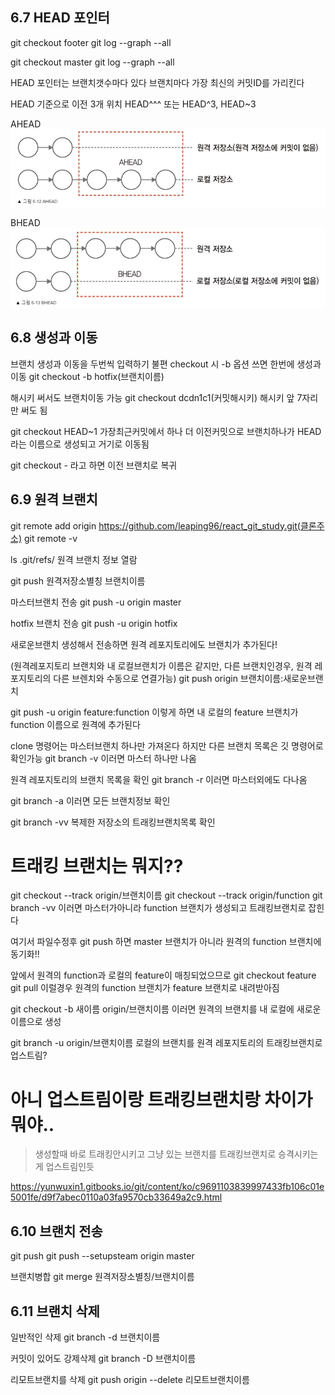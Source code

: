 ## 6.7 HEAD 포인터

git checkout footer
git log --graph --all

git checkout master
git log --graph --all

HEAD 포인터는 브랜치갯수마다 있다
브랜치마다 가장 최신의 커밋ID를 가리킨다

HEAD 기준으로 이전 3개 위치 HEAD^^^ 또는 HEAD^3, HEAD~3

AHEAD
![](./git-6-12.png)

BHEAD
![](./git-6-13.png)

## 6.8 생성과 이동
브랜치 생성과 이동을 두번씩 입력하기 불편
checkout 시 -b 옵션 쓰면 한번에 생성과 이동
git checkout -b hotfix(브랜치이름)

해시키 써서도 브랜치이동 가능
git checkout dcdn1c1(커밋해시키)
해시키 앞 7자리만 써도 됨

git checkout HEAD~1
가장최근커밋에서 하나 더 이전커밋으로 브랜치하나가
HEAD 라는 이름으로 생성되고 거기로 이동됨

git checkout - 라고 하면 이전 브랜치로 복귀



## 6.9 원격 브랜치
git remote add origin https://github.com/leaping96/react_git_study.git(클론주소)
git remote -v

ls .git/refs/
원격 브랜치 정보 열람

git push 원격저장소별칭 브랜치이름

마스터브랜치 전송
git push -u origin master

hotfix 브랜치 전송
git push -u origin hotfix

새로운브랜치 생성해서 전송하면 원격 레포지토리에도
브랜치가 추가된다!


(원격레포지토리 브랜치와 내 로컬브랜치가 이름은 같지만,
다른 브랜치인경우, 원격 레포지토리의 다른 브렌치와 수동으로 연결가능)
git push origin 브랜치이름:새로운브랜치

git push -u origin feature:function
이렇게 하면 내 로컬의 feature 브랜치가 function 이름으로
원격에 추가된다

clone 명령어는 마스터브랜치 하나만 가져온다
하지만 다른 브랜치 목록은 깃 명령어로 확인가능
git branch -v 
이러면 마스터 하나만 나옴

원격 레포지토리의 브랜치 목록을 확인
git branch -r 
이러면 마스터외에도 다나옴

git branch -a
이러면 모든 브랜치정보 확인

git branch -vv 
복제한 저장소의 트래킹브랜치목록 확인
# 트래킹 브랜치는 뭐지??

git checkout --track origin/브랜치이름
git checkout --track origin/function
git branch -vv
이러면 마스터가아니라 function 브랜치가 생성되고
트래킹브랜치로 잡힌다

여기서 파일수정후 git push 하면
master 브랜치가 아니라 원격의 function 브랜치에 동기화!!

앞에서 원격의 function과 로컬의 feature이 매칭되었으므로
git checkout feature
git pull
이럴경우 원격의 function 브랜치가 feature 브랜치로 내려받아짐

git checkout -b 새이름 origin/브랜치이름
이러면 원격의 브랜치를 내 로컬에 새로운 이름으로 생성

git branch -u origin/브랜치이름
로컬의 브랜치를 원격 레포지토리의 트래킹브랜치로 업스트림?


# 아니 업스트림이랑 트래킹브랜치랑 차이가 뭐야..

> 생성할때 바로 트래킹안시키고 그냥 있는 브랜치를 트래킹브랜치로
> 승격시키는게 업스트림인듯

https://yunwuxin1.gitbooks.io/git/content/ko/c9691103839997433fb106c01e5001fe/d9f7abec0110a03fa9570cb33649a2c9.html


## 6.10 브랜치 전송
git push
git push --setupsteam origin master

브랜치병합
git merge 원격저장소별칭/브랜치이름

## 6.11 브랜치 삭제
일반적인 삭제
git branch -d 브랜치이름

커밋이 있어도 강제삭제
git branch -D 브랜치이름

리모트브랜치를 삭제
git push origin --delete 리모트브랜치이름